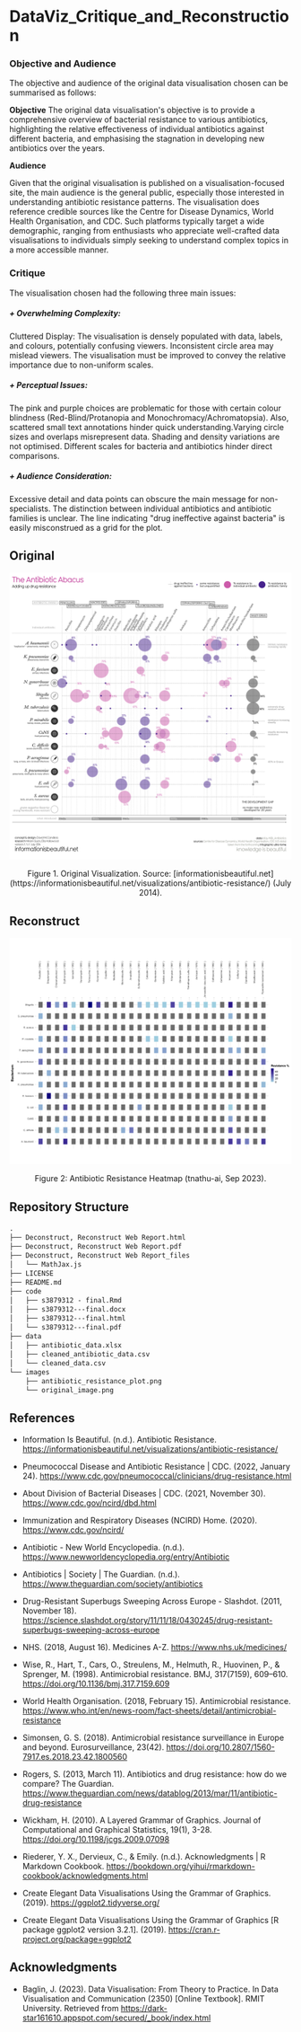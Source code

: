# DataViz_Critique_and_Reconstruction



### Objective and Audience

The objective and audience of the original data visualisation chosen can be summarised as follows: 

**Objective**
The original data visualisation's objective is to provide a comprehensive overview of bacterial resistance to various antibiotics, highlighting the relative effectiveness of individual antibiotics against different bacteria, and emphasising the stagnation in developing new antibiotics over the years.


**Audience**

Given that the original visualisation is published on a visualisation-focused site, the main audience is the general public, especially those interested in understanding antibiotic resistance patterns. The visualisation does reference credible sources like the Centre for Disease Dynamics, World Health Organisation, and CDC. Such platforms typically target a wide demographic, ranging from enthusiasts who appreciate well-crafted data visualisations to individuals simply seeking to understand complex topics in a more accessible manner. 

### Critique

The visualisation chosen had the following three main issues:

##### + Overwhelming Complexity:
Cluttered Display: The visualisation is densely populated with data, labels, and colours, potentially confusing viewers. Inconsistent circle area may mislead viewers. The visualisation must be improved to convey the relative importance due to non-uniform scales.

##### + Perceptual Issues:
The pink and purple choices are problematic for those with certain colour blindness (Red-Blind/Protanopia and Monochromacy/Achromatopsia). Also, scattered small text annotations hinder quick understanding.Varying circle sizes and overlaps misrepresent data. Shading and density variations are not optimised. Different scales for bacteria and antibiotics hinder direct comparisons.

##### + Audience Consideration: 
Excessive detail and data points can obscure the main message for non-specialists. The distinction between individual antibiotics and antibiotic families is unclear. The line indicating "drug ineffective against bacteria" is easily misconstrued as a grid for the plot. 


## Original
![original plot](images/original_image.png)
<center>Figure 1. Original Visualization. Source: [informationisbeautiful.net](https://informationisbeautiful.net/visualizations/antibiotic-resistance/) (July 2014).</center>

## Reconstruct
![re-designed plot](images/antibiotic_resistance_plot.png)
<center>Figure 2: Antibiotic Resistance Heatmap (tnathu-ai, Sep 2023).</center>

## Repository Structure

```
.
├── Deconstruct, Reconstruct Web Report.html
├── Deconstruct, Reconstruct Web Report.pdf
├── Deconstruct, Reconstruct Web Report_files
│   └── MathJax.js
├── LICENSE
├── README.md
├── code
│   ├── s3879312 - final.Rmd
│   ├── s3879312---final.docx
│   ├── s3879312---final.html
│   └── s3879312---final.pdf
├── data
│   ├── antibiotic_data.xlsx
│   ├── cleaned_antibiotic_data.csv
│   └── cleaned_data.csv
└── images
    ├── antibiotic_resistance_plot.png
    └── original_image.png
```



## References

* Information Is Beautiful. (n.d.). Antibiotic Resistance. https://informationisbeautiful.net/visualizations/antibiotic-resistance/

* Pneumococcal Disease and Antibiotic Resistance | CDC. (2022, January 24). https://www.cdc.gov/pneumococcal/clinicians/drug-resistance.html

* About Division of Bacterial Diseases | CDC. (2021, November 30). https://www.cdc.gov/ncird/dbd.html

* Immunization and Respiratory Diseases (NCIRD) Home. (2020). https://www.cdc.gov/ncird/

* Antibiotic - New World Encyclopedia. (n.d.). https://www.newworldencyclopedia.org/entry/Antibiotic

* Antibiotics | Society | The Guardian. (n.d.). https://www.theguardian.com/society/antibiotics

* Drug-Resistant Superbugs Sweeping Across Europe - Slashdot. (2011, November 18). https://science.slashdot.org/story/11/11/18/0430245/drug-resistant-superbugs-sweeping-across-europe

* NHS. (2018, August 16). Medicines A-Z. https://www.nhs.uk/medicines/

* Wise, R., Hart, T., Cars, O., Streulens, M., Helmuth, R., Huovinen, P., & Sprenger, M. (1998). Antimicrobial resistance. BMJ, 317(7159), 609–610. https://doi.org/10.1136/bmj.317.7159.609

* World Health Organisation. (2018, February 15). Antimicrobial resistance. https://www.who.int/en/news-room/fact-sheets/detail/antimicrobial-resistance

* Simonsen, G. S. (2018). Antimicrobial resistance surveillance in Europe and beyond. Eurosurveillance, 23(42). https://doi.org/10.2807/1560-7917.es.2018.23.42.1800560

* Rogers, S. (2013, March 11). Antibiotics and drug resistance: how do we compare? The Guardian. https://www.theguardian.com/news/datablog/2013/mar/11/antibiotic-drug-resistance

* Wickham, H. (2010). A Layered Grammar of Graphics. Journal of Computational and Graphical Statistics, 19(1), 3-28. https://doi.org/10.1198/jcgs.2009.07098

* Riederer, Y. X., Dervieux, C., & Emily. (n.d.). Acknowledgments | R Markdown Cookbook. https://bookdown.org/yihui/rmarkdown-cookbook/acknowledgments.html

* Create Elegant Data Visualisations Using the Grammar of Graphics. (2019). https://ggplot2.tidyverse.org/

* Create Elegant Data Visualisations Using the Grammar of Graphics [R package ggplot2 version 3.2.1]. (2019). https://cran.r-project.org/package=ggplot2

## Acknowledgments

* Baglin, J. (2023). Data Visualisation: From Theory to Practice. In Data Visualisation and
Communication (2350) [Online Textbook]. RMIT University. Retrieved from https://dark-star161610.appspot.com/secured/_book/index.html

